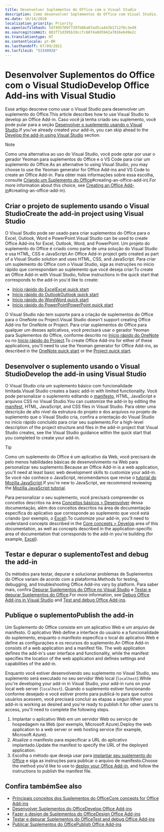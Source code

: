```yaml
---
title: Desenvolver Suplementos do Office com o Visual Studio
description: Como desenvolver Suplementos do Office com Visual Studio.
ms.date: 10/14/2020
localization_priority: Priority
ms.openlocfilehash: 5d7495709f729fb06a87ad5ca443b1712f6c3e49
ms.sourcegitcommit: 883f71d395b19ccfc6874a0d5942a7016eb49e2c
ms.translationtype: HT
ms.contentlocale: pt-BR
ms.lasthandoff: 07/09/2021
ms.locfileid: "53349928"
---
```

# <a name="develop-office-add-ins-with-visual-studio"></a><span data-ttu-id="2a07f-103">Desenvolver Suplementos do Office com o Visual Studio</span><span class="sxs-lookup"><span data-stu-id="2a07f-103">Develop Office Add-ins with Visual Studio</span></span>

<span data-ttu-id="2a07f-104">Esse artigo descreve como usar o Visual Studio para desenvolver um suplemento do Office.</span><span class="sxs-lookup"><span data-stu-id="2a07f-104">This article describes how to use Visual Studio to develop an Office Add-in.</span></span> <span data-ttu-id="2a07f-105">Caso você já tenha criado seu suplemento, você pode pular para a seção [Desenvolver o suplemento usando o Visual Studio](#develop-the-add-in-using-visual-studio).</span><span class="sxs-lookup"><span data-stu-id="2a07f-105">If you've already created your add-in, you can skip ahead to the [Develop the add-in using Visual Studio](#develop-the-add-in-using-visual-studio) section.</span></span>

> [!NOTE]
> <span data-ttu-id="2a07f-106">Como uma alternativa ao uso do Visual Studio, você pode optar por usar o gerador Yeoman para suplementos do Office e o VS Code para criar um suplemento do Office.</span><span class="sxs-lookup"><span data-stu-id="2a07f-106">As an alternative to using Visual Studio, you may choose to use the Yeoman generator for Office Add-ins and VS Code to create an Office Add-in.</span></span> <span data-ttu-id="2a07f-107">Para obter mais informações sobre essa escolha, consulte [Criando um Suplemento do Office](../develop/develop-overview.md)#creating-an-office-add-in).</span><span class="sxs-lookup"><span data-stu-id="2a07f-107">For more information about this choice, see [Creating an Office Add-in](../develop/develop-overview.md)#creating-an-office-add-in).</span></span>

## <a name="create-the-add-in-project-using-visual-studio"></a><span data-ttu-id="2a07f-108">Criar o projeto de suplemento usando o Visual Studio</span><span class="sxs-lookup"><span data-stu-id="2a07f-108">Create the add-in project using Visual Studio</span></span>

<span data-ttu-id="2a07f-109">O Visual Studio pode ser usado para criar suplementos do Office para o Excel, Outlook, Word e PowerPoint.</span><span class="sxs-lookup"><span data-stu-id="2a07f-109">Visual Studio can be used to create Office Add-ins for Excel, Outlook, Word, and PowerPoint.</span></span> <span data-ttu-id="2a07f-110">Um projeto do suplemento do Office é criado como parte de uma solução do Visual Studio e usa HTML, CSS e JavaScript.</span><span class="sxs-lookup"><span data-stu-id="2a07f-110">An Office Add-in project gets created as part of a Visual Studio solution and uses HTML, CSS, and JavaScript.</span></span> <span data-ttu-id="2a07f-111">Para criar um suplemento do Office com o Visual Studio, siga as instruções no início rápido que correspondam ao suplemento que você deseja criar:</span><span class="sxs-lookup"><span data-stu-id="2a07f-111">To create an Office Add-in with Visual Studio, follow instructions in the quick start that corresponds to the add-in you'd like to create:</span></span>

- [<span data-ttu-id="2a07f-112">Início rápido do Excel</span><span class="sxs-lookup"><span data-stu-id="2a07f-112">Excel quick start</span></span>](../quickstarts/excel-quickstart-jquery.md?tabs=visualstudio)
- [<span data-ttu-id="2a07f-113">Início rápido do Outlook</span><span class="sxs-lookup"><span data-stu-id="2a07f-113">Outlook quick start</span></span>](../quickstarts/outlook-quickstart.md?tabs=visualstudio)
- [<span data-ttu-id="2a07f-114">Início rápido do Word</span><span class="sxs-lookup"><span data-stu-id="2a07f-114">Word quick start</span></span>](../quickstarts/word-quickstart.md?tabs=visualstudio)
- [<span data-ttu-id="2a07f-115">Início rápido do PowerPoint</span><span class="sxs-lookup"><span data-stu-id="2a07f-115">PowerPoint quick start</span></span>](../quickstarts/powerpoint-quickstart.md?tabs=visualstudio)

<span data-ttu-id="2a07f-116">O Visual Studio não tem suporte para a criação de suplementos do Office para o OneNote ou Project.</span><span class="sxs-lookup"><span data-stu-id="2a07f-116">Visual Studio doesn't support creating Office Add-ins for OneNote or Project.</span></span> <span data-ttu-id="2a07f-117">Para criar suplementos do Office para qualquer um desses aplicativos, você precisará usar o gerador Yeoman para Suplementos do Office, conforme descrito no [Início rápido do OneNote](../quickstarts/onenote-quickstart.md) ou no [Início rápido do Project](../quickstarts/project-quickstart.md).</span><span class="sxs-lookup"><span data-stu-id="2a07f-117">To create Office Add-ins for either of these applications, you'll need to use the Yeoman generator for Office Add-ins, as described in the [OneNote quick start](../quickstarts/onenote-quickstart.md) or the [Project quick start](../quickstarts/project-quickstart.md).</span></span>

## <a name="develop-the-add-in-using-visual-studio"></a><span data-ttu-id="2a07f-118">Desenvolver o suplemento usando o Visual Studio</span><span class="sxs-lookup"><span data-stu-id="2a07f-118">Develop the add-in using Visual Studio</span></span>

<span data-ttu-id="2a07f-119">O Visual Studio cria um suplemento básico com funcionalidade limitada.</span><span class="sxs-lookup"><span data-stu-id="2a07f-119">Visual Studio creates a basic add-in with limited functionality.</span></span> <span data-ttu-id="2a07f-120">Você pode personalizar o suplemento editando o [manifesto](add-in-manifests.md), HTML, JavaScript e arquivos CSS no Visual Studio.</span><span class="sxs-lookup"><span data-stu-id="2a07f-120">You can customize the add-in by editing the [manifest](add-in-manifests.md), HTML, JavaScript, and CSS files in Visual Studio.</span></span> <span data-ttu-id="2a07f-121">Para obter uma descrição de alto nível da estrutura do projeto e dos arquivos no projeto de suplemento que o Visual Studio cria, confira a orientação do Visual Studio no início rápido concluído para criar seu suplemento.</span><span class="sxs-lookup"><span data-stu-id="2a07f-121">For a high-level description of the project structure and files in the add-in project that Visual Studio creates, see the Visual Studio guidance within the quick start that you completed to create your add-in.</span></span> 

> [!TIP]
> <span data-ttu-id="2a07f-122">Como um suplemento do Office é um aplicativo da Web, você precisará de pelo menos habilidades básicas de desenvolvimento na Web para personalizar seu suplemento.</span><span class="sxs-lookup"><span data-stu-id="2a07f-122">Because an Office Add-in is a web application, you'll need at least basic web development skills to customize your add-in.</span></span> <span data-ttu-id="2a07f-123">Se você não conhece o JavaScript, recomendamos que revise o [tutorial do Mozilla JavaScript](https://developer.mozilla.org/docs/Web/JavaScript/Guide/Introduction).</span><span class="sxs-lookup"><span data-stu-id="2a07f-123">If you're new to JavaScript, we recommend reviewing the [Mozilla JavaScript tutorial](https://developer.mozilla.org/docs/Web/JavaScript/Guide/Introduction).</span></span>

<span data-ttu-id="2a07f-124">Para personalizar o seu suplemento, você precisará compreender os conceitos descritos na área [Conceitos básicos > Desenvolver](develop-overview.md) dessa documentação, além dos conceitos descritos na área de documentação específica do aplicativo que corresponde ao suplemento que você está criando (por exemplo, o [Excel](../excel/index.yml)).</span><span class="sxs-lookup"><span data-stu-id="2a07f-124">To customize your add-in, you'll need to understand concepts described in the [Core concepts > Develop](develop-overview.md) area of this documentation, as well as concepts described in the application-specific area of documentation that corresponds to the add-in you're building (for example, [Excel](../excel/index.yml)).</span></span> 

## <a name="test-and-debug-the-add-in"></a><span data-ttu-id="2a07f-125">Testar e depurar o suplemento</span><span class="sxs-lookup"><span data-stu-id="2a07f-125">Test and debug the add-in</span></span>

<span data-ttu-id="2a07f-126">Os métodos para testar, depurar e solucionar problemas de Suplementos do Office variam de acordo com a plataforma.</span><span class="sxs-lookup"><span data-stu-id="2a07f-126">Methods for testing, debugging, and troubleshooting Office Add-ins vary by platform.</span></span> <span data-ttu-id="2a07f-127">Para saber mais, confira [Depurar Suplementos do Office no Visual Studio](debug-office-add-ins-in-visual-studio.md) e [Testar e depurar Suplementos do Office](../testing/test-debug-office-add-ins.md).</span><span class="sxs-lookup"><span data-stu-id="2a07f-127">For more information, see [Debug Office Add-ins in Visual Studio](debug-office-add-ins-in-visual-studio.md) and [Test and debug Office Add-ins](../testing/test-debug-office-add-ins.md).</span></span>

## <a name="publish-the-add-in"></a><span data-ttu-id="2a07f-128">Publique o suplemento</span><span class="sxs-lookup"><span data-stu-id="2a07f-128">Publish the add-in</span></span>

<span data-ttu-id="2a07f-p108">Um Suplemento do Office consiste em um aplicativo Web e um arquivo de manifesto. O aplicativo Web define a interface do usuário e a funcionalidade do suplemento, enquanto o manifesto especifica o local do aplicativo Web e define as configurações e os recursos do suplemento.</span><span class="sxs-lookup"><span data-stu-id="2a07f-p108">An Office Add-in consists of a web application and a manifest file. The web application defines the add-in's user interface and functionality, while the manifest specifies the location of the web application and defines settings and capabilities of the add-in.</span></span>

<span data-ttu-id="2a07f-131">Enquanto você estiver desenvolvendo seu suplemento no Visual Studio, seu suplemento será executado no seu servidor Web local (`localhost`).</span><span class="sxs-lookup"><span data-stu-id="2a07f-131">While you're developing your add-in in Visual Studio, your add-in runs on your local web server (`localhost`).</span></span> <span data-ttu-id="2a07f-132">Quando o suplemento estiver funcionando conforme desejado e você estiver pronto para publicá-lo para que outros usuários acessem, você precisará concluir as etapas a seguir.</span><span class="sxs-lookup"><span data-stu-id="2a07f-132">When your add-in is working as desired and you're ready to publish it for other users to access, you'll need to complete the following steps.</span></span>

1. <span data-ttu-id="2a07f-133">Implantar o aplicativo Web em um servidor Web ou serviço de hospedagem na Web (por exemplo, Microsoft Azure).</span><span class="sxs-lookup"><span data-stu-id="2a07f-133">Deploy the web application to a web server or web hosting service (for example, Microsoft Azure).</span></span>
2. <span data-ttu-id="2a07f-134">Atualize o manifesto para especificar a URL do aplicativo implantado.</span><span class="sxs-lookup"><span data-stu-id="2a07f-134">Update the manifest to specify the URL of the deployed application.</span></span> 
3. <span data-ttu-id="2a07f-135">Escolha o método que deseja usar para [implantar seu suplemento do Office](../publish/publish.md) e siga as instruções para publicar o arquivo de manifesto.</span><span class="sxs-lookup"><span data-stu-id="2a07f-135">Choose the method you'd like to use to [deploy your Office Add-in](../publish/publish.md), and follow the instructions to publish the manifest file.</span></span>

## <a name="see-also"></a><span data-ttu-id="2a07f-136">Confira também</span><span class="sxs-lookup"><span data-stu-id="2a07f-136">See also</span></span>

- [<span data-ttu-id="2a07f-137">Principais conceitos dos Suplementos do Office</span><span class="sxs-lookup"><span data-stu-id="2a07f-137">Core concepts for Office Add-ins</span></span>](../overview/core-concepts-office-add-ins.md)
- [<span data-ttu-id="2a07f-138">Desenvolver Suplementos do Office</span><span class="sxs-lookup"><span data-stu-id="2a07f-138">Develop Office Add-ins</span></span>](../develop/develop-overview.md)
- [<span data-ttu-id="2a07f-139">Fazer o design de Suplementos do Office</span><span class="sxs-lookup"><span data-stu-id="2a07f-139">Design Office Add-ins</span></span>](../design/add-in-design.md)
- [<span data-ttu-id="2a07f-140">Testar e depurar Suplementos do Office</span><span class="sxs-lookup"><span data-stu-id="2a07f-140">Test and debug Office Add-ins</span></span>](../testing/test-debug-office-add-ins.md)
- [<span data-ttu-id="2a07f-141">Publicar Suplementos do Office</span><span class="sxs-lookup"><span data-stu-id="2a07f-141">Publish Office Add-ins</span></span>](../publish/publish.md)
